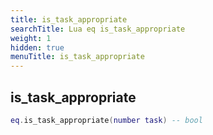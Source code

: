 ```yaml
---
title: is_task_appropriate
searchTitle: Lua eq is_task_appropriate
weight: 1
hidden: true
menuTitle: is_task_appropriate
---
```

## is_task_appropriate
```lua
eq.is_task_appropriate(number task) -- bool
```